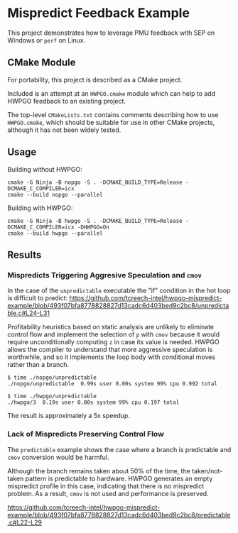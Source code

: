 # Mispredict Feedback Example

This project demonstrates how to leverage PMU feedback with SEP on Windows or `perf` on Linux.

## CMake Module

For portability, this project is described as a CMake project.

Included is an attempt at an `HWPGO.cmake` module which can help to add HWPGO feedback to an existing project.

The top-level `CMakeLists.txt` contains comments describing how to use `HWPGO.cmake`, which should be suitable for use in other CMake projects, although it has not been widely tested.

## Usage

Building without HWPGO:

    cmake -G Ninja -B nopgo -S . -DCMAKE_BUILD_TYPE=Release -DCMAKE_C_COMPILER=icx
    cmake --build nopgo --parallel

Building with HWPGO:

    cmake -G Ninja -B hwpgo -S . -DCMAKE_BUILD_TYPE=Release -DCMAKE_C_COMPILER=icx -DHWPGO=On
    cmake --build hwpgo --parallel

## Results

### Mispredicts Triggering Aggresive Speculation and `cmov`

In the case of the `unpredictable` executable the "if" condition in the hot loop is difficult to predict:
https://github.com/tcreech-intel/hwpgo-mispredict-example/blob/493f07bfa8778828827d13cadc6d403bed9c2bc8/unpredictable.c#L24-L31

Profitability heuristics based on static analysis are unlikely to eliminate control flow and implement the selection of `p` with `cmov` because it would require unconditionally computing `z` in case its value is needed.
HWPGO allows the compiler to understand that more aggressive speculation is worthwhile, and so it implements the loop body with conditional moves rather than a branch.

    $ time ./nopgo/unpredictable
    ./nopgo/unpredictable  0.99s user 0.00s system 99% cpu 0.992 total

    $ time ./hwpgo/unpredictable
    ./hwpgo/3  0.19s user 0.00s system 99% cpu 0.197 total

The result is approximately a 5x speedup.

### Lack of Mispredicts Preserving Control Flow

The `predictable` example shows the case where a branch is predictable and `cmov` conversion would be harmful.

Although the branch remains taken about 50% of the time, the taken/not-taken pattern is predictable to hardware.
HWPGO generates an empty mispredict profile in this case, indicating that there is no mispredict problem.
As a result, `cmov` is not used and performance is preserved.

https://github.com/tcreech-intel/hwpgo-mispredict-example/blob/493f07bfa8778828827d13cadc6d403bed9c2bc8/predictable.c#L22-L29
